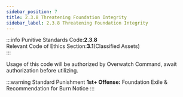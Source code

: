 ```yaml
---
sidebar_position: 7
title: 2.3.8 Threatening Foundation Integrity
sidebar_label: 2.3.8 Threatening Foundation Integrity
---
```


:::info
Punitive Standards Code:<Highlight color="#E46C07">**2.3.8**</Highlight> <br />
Relevant Code of Ethics Section:<Highlight color="#18A304">**3.1**</Highlight>(Classified Assets) <br />
:::

Usage of this code will be authorized by Overwatch Command, await authorization before utilizing. 

:::warning Standard Punishment
**1st+ Offense:** Foundation Exile & Recommendation for Burn Notice
:::